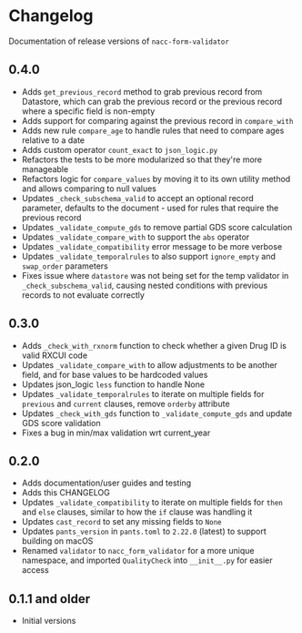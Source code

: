 # Changelog

Documentation of release versions of `nacc-form-validator`

## 0.4.0

* Adds `get_previous_record` method to grab previous record from Datastore, which can grab the previous record or the previous record where a specific field is non-empty
* Adds support for comparing against the previous record in `compare_with`
* Adds new rule `compare_age` to handle rules that need to compare ages relative to a date
* Adds custom operator `count_exact` to `json_logic.py`
* Refactors the tests to be more modularized so that they're more manageable
* Refactors logic for `compare_values` by moving it to its own utility method and allows comparing to null values
* Updates `_check_subschema_valid` to accept an optional record parameter, defaults to the document - used for rules that require the previous record
* Updates `_validate_compute_gds` to remove partial GDS score calculation
* Updates `_validate_compare_with` to support the `abs` operator
* Updates `_validate_compatibility` error message to be more verbose
* Updates `_validate_temporalrules` to also support `ignore_empty` and `swap_order` parameters
* Fixes issue where `datastore` was not being set for the temp validator in `_check_subschema_valid`, causing nested conditions with previous records to not evaluate correctly

## 0.3.0

* Adds `_check_with_rxnorm` function to check whether a given Drug ID is valid RXCUI code
* Updates `_validate_compare_with` to allow adjustments to be another field, and for base values to be hardcoded values
* Updates json_logic `less` function to handle None
* Updates `_validate_temporalrules` to iterate on multiple fields for `previous` and `current` clauses, remove `orderby` attribute
* Updates `_check_with_gds` function to `_validate_compute_gds` and update GDS score validation
* Fixes a bug in min/max validation wrt current_year

## 0.2.0

* Adds documentation/user guides and testing
* Adds this CHANGELOG
* Updates `_validate_compatibility` to iterate on multiple fields for `then` and `else` clauses, similar to how the `if` clause was handling it
* Updates `cast_record` to set any missing fields to `None`
* Updates `pants_version` in `pants.toml` to `2.22.0` (latest) to support building on macOS
* Renamed `validator` to `nacc_form_validator` for a more unique namespace, and imported `QualityCheck` into `__init__.py` for easier access

## 0.1.1 and older

* Initial versions
